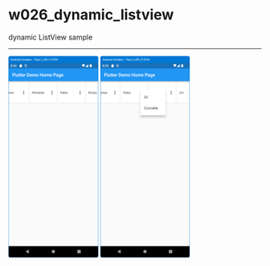 # w026_dynamic_listview

dynamic ListView sample
<HR>
<img src="https://github.com/VedatBiner/flutter-codes/blob/master/widgets_templates/w026_dynamic_listview/screen_shots/img-01.png" height="400em"/>
<img src="https://github.com/VedatBiner/flutter-codes/blob/master/widgets_templates/w026_dynamic_listview/screen_shots/img-02.png" height="400em"/>
